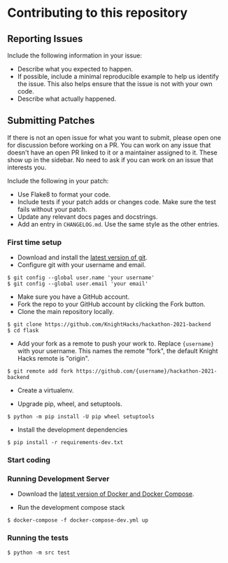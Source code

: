 # Contributing to this repository

## Reporting Issues

Include the following information in your issue:

- Describe what you expected to happen.
- If possible, include a minimal reproducible example to help us identify the issue. This also helps ensure that the issue is not with your own code.
- Describe what actually happened.

## Submitting Patches

If there is not an open issue for what you want to submit, please open one for discussion before working on a PR. You can work on any issue that doesn't have an open PR linked to it or a maintainer assigned to it. These show up in the sidebar. No need to ask if you can work on an issue that interests you.

Include the following in your patch:

- Use Flake8 to format your code.
- Include tests if your patch adds or changes code. Make sure the test fails without your patch.
- Update any relevant docs pages and docstrings.
- Add an entry in `CHANGELOG.md`. Use the same style as the other entries.

### First time setup

- Download and install the [latest version of git](https://git-scm.com/downloads).
- Configure git with your username and email.

```
$ git config --global user.name 'your username'
$ git config --global user.email 'your email'
```

- Make sure you have a GitHub account.
- Fork the repo to your GitHub account by clicking the Fork button.
- Clone the main repository locally.

```
$ git clone https://github.com/KnightHacks/hackathon-2021-backend
$ cd flask
```

- Add your fork as a remote to push your work to. Replace `{username}` with your username. This names the remote "fork", the default Knight Hacks remote is "origin".

```
$ git remote add fork https://github.com/{username}/hackathon-2021-backend
```

- Create a virtualenv.

- Upgrade pip, wheel, and setuptools.

```
$ python -m pip install -U pip wheel setuptools
```

- Install the development dependencies

```
$ pip install -r requirements-dev.txt
```

### Start coding

<!-- WIP -->

### Running Development Server

- Download the [latest version of Docker and Docker Compose](https://docs.docker.com/get-docker/).

- Run the development compose stack

```
$ docker-compose -f docker-compose-dev.yml up
```

### Running the tests

```
$ python -m src test
```
